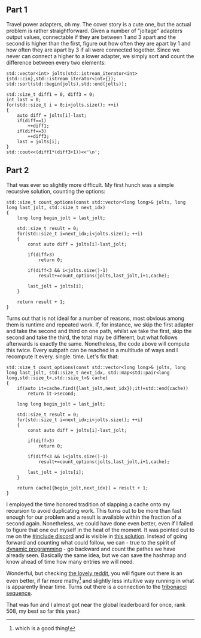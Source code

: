 ## Part 1

Travel power adapters, oh my. The cover story is a cute one, but the actual problem is rather straightforward. Given a number of "joltage" adapters output values, connectable if they are between 1 and 3 apart and the second is higher than the first, figure out how often they are apart by 1 and how often they are apart by 3 if all were connected together. Since we never can connect a higher to a lower adapter, we simply sort and count the difference between every two elements:

	std::vector<int> jolts(std::istream_iterator<int>{std::cin},std::istream_iterator<int>{});
	std::sort(std::begin(jolts),std::end(jolts));
	
	std::size_t diff1 = 0, diff3 = 0;
	int last = 0;
	for(std::size_t i = 0;i<jolts.size(); ++i)
	{
		auto diff = jolts[i]-last;
		if(diff==1)
			++diff1;
		if(diff==3)
			++diff3;
		last = jolts[i];
	}
	std::cout<<(diff1*(diff3+1))<<'\n';

## Part 2

That was ever so slightly more difficult. My first hunch was a simple recursive solution, counting the options:


	std::size_t count_options(const std::vector<long long>& jolts, long long last_jolt, std::size_t next_idx)
	{
		long long begin_jolt = last_jolt;
		
		std::size_t result = 0;
		for(std::size_t i=next_idx;i<jolts.size(); ++i)
		{
			const auto diff = jolts[i]-last_jolt;
			
			if(diff>3)
				return 0;
				
			if(diff<3 && i<jolts.size()-1)
				result+=count_options(jolts,last_jolt,i+1,cache);
			
			last_jolt = jolts[i];
		}
		
		return result + 1;
	}

Turns out that is not ideal for a number of reasons, most obvious among them is runtime and repeated work. If, for instance, we skip the first adapter and take the second and third on one path, whilst we take the first, skip the second and take the third, the total may be different, but what follows afterwards is exactly the same. Nonetheless, the code above will compute this twice. Every subpath can be reached in a multitude of ways and I recompute it every. single. time. Let's fix that:

	std::size_t count_options(const std::vector<long long>& jolts, long long last_jolt, std::size_t next_idx, std::map<std::pair<long long,std::size_t>,std::size_t>& cache)
	{
		if(auto it=cache.find({last_jolt,next_idx});it!=std::end(cache))
			return it->second;
			
		long long begin_jolt = last_jolt;
		
		std::size_t result = 0;
		for(std::size_t i=next_idx;i<jolts.size(); ++i)
		{
			const auto diff = jolts[i]-last_jolt;
			
			if(diff>3)
				return 0;
				
			if(diff<3 && i<jolts.size()-1)
				result+=count_options(jolts,last_jolt,i+1,cache);
			
			last_jolt = jolts[i];
		}
		
		return cache[{begin_jolt,next_idx}] = result + 1;
	}

I employed the time honored tradition of slapping a cache onto my recursion to avoid duplicating work. This turns out to be more than fast enough for our problem and a result is available within the fraction of a second again. Nonetheless, we could have done even better, even if I failed to figure that one out myself in the heat of the moment. It was pointed out to me on the [#include discord](https://www.includecpp.org/discord/) and is visible in [this solution](https://gitlab.com/stephanroslen/aoc2020/-/blob/master/day10/main.cpp). Instead of going forward and counting what could follow, we can - true to the spirit of [dynamic programming](https://en.wikipedia.org/wiki/Dynamic_programming) - go backward and count the pathes we have already seen. Basically the same idea, but we can save the hashmap and know ahead of time how many entries we will need.

Wonderful, but checking [the lovely reddit](https://www.reddit.com/r/adventofcode/comments/kabi91/2020_day_10_closedform_mathematical_solution/), you will figure out there is an even better, if far more mathy[^mathy] and slightly less intuitive way running in what is apparently linear time. Turns out there is a connection to the [tribonacci sequence](https://en.wikipedia.org/wiki/Generalizations_of_Fibonacci_numbers#Tribonacci_numbers).

[^mathy]: which is a good thing!

That was fun and I almost got near the global leaderboard for once, rank 508, my best so far this year.)
